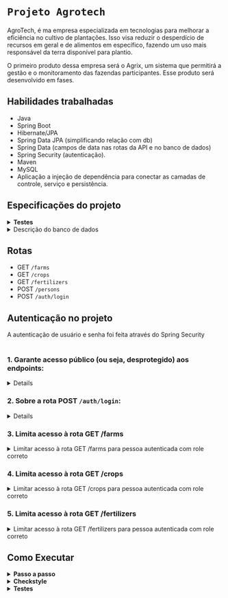# `Projeto Agrotech`

AgroTech, é ma empresa especializada em tecnologias para melhorar a eficiência no cultivo de plantações. Isso visa reduzir
o desperdício de recursos em geral e de alimentos em específico, fazendo um uso mais responsável da
terra disponível para plantio.

O primeiro produto dessa empresa será o Agrix, um sistema que permitirá a gestão e o monitoramento
das fazendas participantes. Esse produto será desenvolvido em fases.



## Habilidades trabalhadas

- Java
- Spring Boot
- Hibernate/JPA
- Spring Data JPA (simplificando relação com db)
- Spring Data (campos de data nas rotas da API e no banco de dados)
- Spring Security (autenticação).
- Maven
- MySQL
- Aplicação a injeção de dependência para conectar as camadas de controle, serviço e persistência.


## Especificações do projeto

<details>
<summary><strong>Testes</strong></summary>
  
- Os testes deste projeto são, de maneira geral, testes de integração. Cada teste fará diversas chamadas à API e validará a resposta e o comportamento da aplicação, mas sem restringir implementações específicas de classes e métodos.
- Os testes do projeto utilizam um banco "mockado" em memória do tipo H2.

</details>

<details>
<summary>Descrição do banco de dados</summary><br>

![Modelo de tabelas](images/agrix-tabelas-fase-b.png)

Nesse modelos, temos as seguintes tabelas:
- `farm`: representa uma fazenda
- `crop`: representa uma plantação, e está em relacionamento `n:1` ("muitos para um") com a tabela `farm`
- `fertilizer`: esta nova tabela representa um fertilizante, e está em um relacionamento `n:n` ("muitos para muitos") com a tabela `crop`. Esse relacionamento é realizado através da tabela `crop_fertilizer`.

</details>


## Rotas

 - GET `/farms`
 - GET `/crops`
 - GET `/fertilizers`
 - POST `/persons`
 - POST `/auth/login` 


## Autenticação no projeto
 <summary><strong></strong>A autenticação de usuário e senha foi feita através do Spring Security</strong></summary><br />
 
### 1. Garante acesso público (ou seja, desprotegido) aos endpoints:
 
<details>
    - POST `/persons` (permitir cadastro de novas pessoas)
    - POST `/auth/login` (permitir login) 
</details>

### 2. Sobre a rota POST `/auth/login`:

<details>
    - deve receber o `username` e `password` no corpo da requisição
    - deve validar os dados passados utilizando as pessoas que foram criadas pela rota `/persons`
    - caso os dados estejam incorretos, deve retornar status 403
    - caso os dados estejam corretos, deve retornar um campo `token` contendo um JWT gerado

<details>
  <summary>🔍 Formato/exemplo de requisição e resposta</summary><br />

Exemplo de requisição na rota POST `/auth/login` (suppondo que os dados estejam corretos):

```json
{
  "username": "zerocool",
  "password": "senhasecreta"
}
```

Exemplo de resposta:

```json
{
  "token": "eyJhbGciOiJIUzI1NiIsInR5cCI6IkpXVCJ9.eyJpc3MiOiJhZ3JpeCIsInN1YiI6Im1ycm9ib3QiLCJleHAiOjE2ODk5ODY2NTN9.lyha4rMcMhFd_ij-farGCXuJy-1Tun1IpJd5Ot6z_5w"
}
```

</details>

</details>

### 3. Limita acesso à rota GET /farms

<details>
  <summary>Limitar acesso à rota GET /farms para pessoa autenticada com role correto</summary><br />

Neste requisito você deve limitar o acesso à rota GET `/farms` para que apenas uma pessoa autenticada com role `USER`, `MANAGER` ou `ADMIN` possa acessar.

Você deve retornar status 403 caso a pessoa não tenha permissões corretas. Do contrário, a rota deve retornar a resposta usual.

</details>

### 4. Limita acesso à rota GET /crops

<details>
  <summary>Limitar acesso à rota GET /crops para pessoa autenticada com role correto</summary><br />

Apenas uma pessoa autenticada com role `MANAGER` ou `ADMIN` pode acessar.

Deve retornar status 403 caso a pessoa não tenha permissões corretas. Do contrário, a rota deve retornar a resposta usual.

</details>

### 5. Limita acesso à rota GET /fertilizers

<details>
  <summary>Limitar acesso à rota GET /fertilizers para pessoa autenticada com role correto</summary><br />

Deve limitar o acesso à rota GET `/fertilizers` para que apenas uma pessoa autenticada com role `ADMIN` possa acessar.

Você deve retornar status 403 caso a pessoa não tenha permissões corretas. Do contrário, a rota deve retornar a resposta usual.

</details>

## Como Executar

<details>
 <summary><strong> Passo a passo</strong></summary>
1. Clone o repositório

- Use o comando: `git clone <url do repositório>`
- Entre na pasta do repositório que você acabou de clonar:
    - `cd <nome do repositório>`

2. Instale as dependências

- `mvn install -DskipTests`

3. Crie uma branch a partir da branch `main`

- Verifique que você está na branch `main`
    - Exemplo: `git branch`
- Se você não estiver, mude para a branch `main`
    - Exemplo: `git checkout main`
- Agora, crie uma branch à qual você vai submeter os `commits` do seu projeto:
    - Você deve criar uma branch no seguinte formato: `nome-sobrenome-nome-do-projeto`;
    - Exemplo: `git checkout -b maria-soares-lessons-learned`

4. Crie na raiz do projeto os arquivos que você precisará desenvolver:

- Verifique que você está na raiz do projeto:
    - Exemplo: `pwd` -> o retorno vai ser algo tipo
      _/Users/maria/code/**sd-0x-project-lessons-learned**_
- Crie os arquivos index.html e style.css:
    - Exemplo: `touch index.html style.css`

5. Adicione as mudanças ao _stage_ do Git e faça um `commit`

- Verifique que as mudanças ainda não estão no _stage_:
    - Exemplo: `git status` (devem aparecer listados os novos arquivos em vermelho)
- Adicione o novo arquivo ao _stage_ do Git:
    - Exemplo:
        - `git add .` (adicionando todas as mudanças - _que estavam em vermelho_ - ao stage do Git)
        - `git status` (devem aparecer listados os arquivos em verde)
- Faça o `commit` inicial:
    - Exemplo:
        - `git commit -m 'iniciando o projeto. VAMOS COM TUDO :rocket:'` (fazendo o primeiro commit)
        - `git status` (deve aparecer uma mensagem tipo _nothing to commit_ )

6. Adicione a sua branch com o novo `commit` ao repositório remoto

- Usando o exemplo anterior: `git push -u origin maria-soares-lessons-learned`

7. Crie um novo `Pull Request` _(PR)_

- Vá até a página de _Pull Requests_
  do [repositório no GitHub](https://github.com/tryber/sd-0x-project-lessons-learned/pulls)
    - Clique no botão verde _"New pull request"_
    - Clique na caixa de seleção _"Compare"_ e escolha a sua branch **com atenção**
- Coloque um título para o seu _Pull Request_
    - Exemplo: _"Cria tela de busca"_
- Clique no botão verde _"Create pull request"_

- Adicione uma descrição para o _Pull Request_, um título nítido que o identifique, e clique no
  botão verde _"Create pull request"_

 <img width="1335" alt="Exemplo de pull request" src="https://user-images.githubusercontent.com/42356399/166255109-b95e6eb4-2503-45e5-8fb3-cf7caa0436e5.png">

- Volte até a [página de _Pull
  Requests_ do repositório](https://github.com/tryber/sd-0x-project-lessons-learned/pulls) e confira
  que o seu _Pull Request_ está criado

</details>


<details>
<summary><strong> Checkstyle</strong></summary>

Para garantir a qualidade do código, utilizo neste projeto o `Checkstyle`. Assim o código
estará alinhado com as boas práticas de desenvolvimento, sendo mais legível e de fácil manutenção!
Para poder rodar o `Checkstyle` certifique-se de ter executado o comando `mvn install` dentro do
repositório.

Para rodá-los localmente no repositório, execute os comandos abaixo:

```bash
mvn checkstyle:check
```

Se a análise do `Checkstyle` encontrar problemas no seu código, tais problemas serão mostrados no
seu terminal. Se não houver problema no seu código, nada será impresso no seu terminal.

Você pode também instalar o plugin do `Checkstyle` na sua `IDE`. Para isso, volte na primeira seção
do conteúdo.

</details>

<details>
<summary><strong>Testes</strong></summary>

Para executar todos os testes basta rodar o comando:

```bash
mvn test
```

Para executar apenas uma classe de testes:

```bash
mvn test -Dtest="TestClassName"
```

</details>


<!-- mdi versão 1.1 projeto ⚠️ não exclua esse comentário -->

